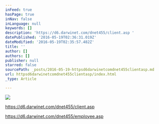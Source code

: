 ```yaml
---
inFeed: true
hasPage: true
inNav: false
inLanguage: null
keywords: []
description: 'https://d6.darwinet.com/dnet455/client.asp '
datePublished: '2016-05-19T02:36:31.019Z'
dateModified: '2016-05-19T02:35:57.482Z'
title: ''
author: []
authors: []
publisher: null
starred: false
sourcePath: _posts/2016-05-19-httpsd6darwinetcomdnet455clientasp.md
url: httpsd6darwinetcomdnet455clientasp/index.html
_type: Article

---
```

![](https://the-grid-user-content.s3-us-west-2.amazonaws.com/f81ab757-7be6-4e99-81b5-3b99e15e5adb.png)

https://d6.darwinet.com/dnet455/client.asp

https://d6.darwinet.com/dnet455/employee.asp